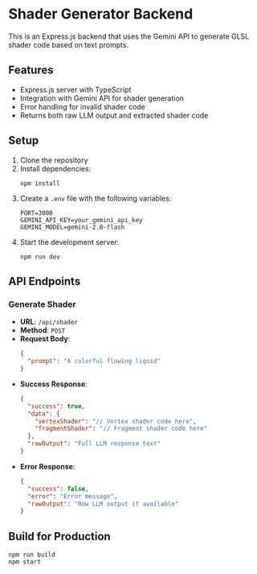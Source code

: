 # Shader Generator Backend

This is an Express.js backend that uses the Gemini API to generate GLSL shader code based on text prompts.

## Features

- Express.js server with TypeScript
- Integration with Gemini API for shader generation
- Error handling for invalid shader code
- Returns both raw LLM output and extracted shader code

## Setup

1. Clone the repository
2. Install dependencies:
   ```
   npm install
   ```
3. Create a `.env` file with the following variables:
   ```
   PORT=3000
   GEMINI_API_KEY=your_gemini_api_key
   GEMINI_MODEL=gemini-2.0-flash
   ```
4. Start the development server:
   ```
   npm run dev
   ```

## API Endpoints

### Generate Shader

- **URL**: `/api/shader`
- **Method**: `POST`
- **Request Body**:
  ```json
  {
    "prompt": "A colorful flowing liquid"
  }
  ```
- **Success Response**:
  ```json
  {
    "success": true,
    "data": {
      "vertexShader": "// Vertex shader code here",
      "fragmentShader": "// Fragment shader code here"
    },
    "rawOutput": "Full LLM response text"
  }
  ```
- **Error Response**:
  ```json
  {
    "success": false,
    "error": "Error message",
    "rawOutput": "Raw LLM output if available"
  }
  ```

## Build for Production

```
npm run build
npm start
```
